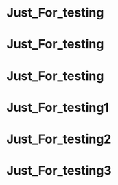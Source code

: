 # Just_For_testing


# Just_For_testing
# Just_For_testing


# Just_For_testing1
# Just_For_testing2


# Just_For_testing3
